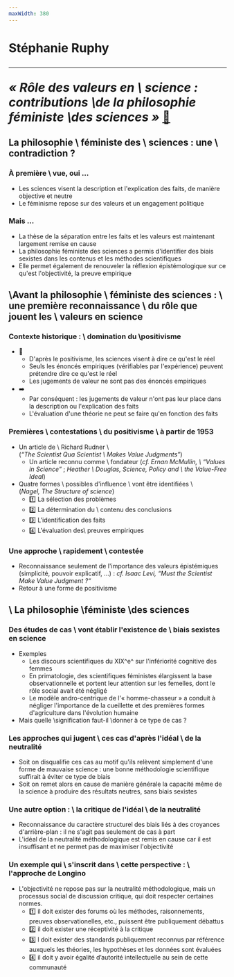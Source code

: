```yaml
---
maxWidth: 380
---
```


# Stéphanie Ruphy <hr> <cite>« Rôle des valeurs en \\ science : contributions \\de la philosophie  féministe \\des sciences »</cite>  [:link:](https://www.cairn.info/load_pdf.php?download=1&ID_ARTICLE=ECOPO_051_0041)

## La philosophie \\ féministe des \\  sciences :  une \\   contradiction ?

### **À première \\ vue, oui ...** <!--fold-->
- Les sciences visent la description et l'explication des faits, de manière objective et neutre
- Le féminisme repose sur des valeurs et un engagement politique

### **Mais ...** <!--fold-->

- La thèse de la séparation entre les faits et les valeurs est maintenant largement remise en cause
- La philosophie féministe des sciences a permis d'identifier des biais sexistes dans les contenus et les méthodes scientifiques
- Elle permet également de renouveler la réflexion épistémologique sur ce qu'est l'objectivité, la preuve empirique

## \\Avant la philosophie \\ féministe des sciences : \\ une première reconnaissance \\ du rôle que jouent les \\  valeurs en science

### **Contexte historique :** \\ domination du \\positivisme  <!--fold-->

- :mag_right:
	- D'après le positivisme, les sciences visent à dire ce qu'est le réel
	- Seuls les énoncés empiriques (vérifiables par l'expérience) peuvent prétendre dire ce qu'est le réel
	- Les jugements de valeur ne sont pas des énoncés empiriques 
- :arrow_right:
	- Par conséquent : les jugements de valeur n'ont pas leur place dans la description ou l'explication des faits
	- L'évaluation d'une théorie ne peut se faire qu'en fonction des faits

### **Premières \\ contestations** \\ du positivisme \\ à partir de 1953 <!--fold-->

- Un article de \\ Richard Rudner \\ <aside>(<cite>“The Scientist Qua Scientist \\ Makes Value Judgments”</cite>)</aside>
	- Un article reconnu comme \\  fondateur (_cf._ <cite>Ernan McMullin, \\ “Values in Science”</cite> ; <cite>Heather \\ Douglas, _Science, Policy and \\ the Value-Free Ideal_</cite>)
- Quatre formes \\ possibles d'influence \\ vont être identifiées \\ <aside>(<cite>Nagel, _The Structure of science_</cite>)</aside>
	- :one: La sélection des problèmes
	- :two: La détermination du \\ contenu des conclusions
	- :three: L'identification des faits
	- :four: L'évaluation des\\  preuves empiriques

### Une approche \\ **rapidement \\ contestée** <!--fold-->
- Reconnaissance seulement de l'importance des valeurs épistémiques (simplicité, pouvoir explicatif, ...) :  _cf._ <cite>Isaac Levi, “Must the Scientist Make Value Judgment ?“</cite>
- Retour à une forme de positivisme

## \\ La philosophie \\féministe \\des sciences

### Des **études de cas** \\ vont établir l'existence de \\ biais sexistes en science <!--fold-->

- Exemples
	- Les discours scientifiques du XIX^e^ sur l'infériorité cognitive des femmes
	- En primatologie, des scientifiques féministes élargissent la base observationnelle et portent leur attention sur les femelles, dont le rôle social avait été négligé
	- Le modèle andro-centrique de l'« homme-chasseur » a conduit à négliger l'importance de la cueillette et des premières formes d'agriculture dans l'évolution humaine
- Mais quelle \\signification faut-il \\donner à ce type de cas ? 

### Les approches qui jugent \\ ces cas d'après **l'idéal \\ de la neutralité** <!--fold-->

- Soit on disqualifie ces cas au motif qu'ils relèvent simplement d'une forme de mauvaise science : une bonne méthodologie scientifique suffirait à éviter ce type de biais
- Soit on remet alors en cause de manière générale la capacité même de la science à produire des résultats neutres, sans biais sexistes

### Une autre option : \\ la **critique de l'idéal \\ de la neutralité** <!--fold-->

- Reconnaissance du caractère structurel des biais liés à des croyances d'arrière-plan : il ne s'agit pas seulement de cas à part
- L'idéal de la neutralité méthodologique est remis en cause car il est insuffisant et ne permet pas de maximiser l'objectivité

### Un **exemple** qui \\ s'inscrit dans \\ cette perspective : \\ l'approche de Longino <!--fold-->

- L'objectivité ne repose pas sur la neutralité méthodologique, mais un processus social de discussion critique, qui doit respecter certaines normes. <!--fold-->
	- :one:  il doit exister des forums où les méthodes, raisonnements, preuves observationelles, etc., puissent être publiquement débattus
	- :two: il doit exister une réceptivité à la critique
	- :three: l doit exister des standards publiquement reconnus par référence auxquels les théories, les hypothèses et les données sont évaluées
	- :four: il doit y avoir égalité d’autorité intellectuelle au sein de cette communauté
